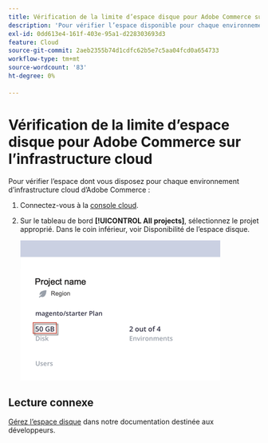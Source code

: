 ```yaml
---
title: Vérification de la limite d’espace disque pour Adobe Commerce sur l’infrastructure cloud
description: 'Pour vérifier l’espace disponible pour chaque environnement d’infrastructure de cloud d’Adobe Commerce :'
exl-id: 0dd613e4-161f-403e-95a1-d228303693d3
feature: Cloud
source-git-commit: 2aeb2355b74d1cdfc62b5e7c5aa04fcd0a654733
workflow-type: tm+mt
source-wordcount: '83'
ht-degree: 0%

---
```


# Vérification de la limite d’espace disque pour Adobe Commerce sur l’infrastructure cloud

Pour vérifier l’espace dont vous disposez pour chaque environnement d’infrastructure cloud d’Adobe Commerce :

1. Connectez-vous à la [console cloud](https://console.adobecommerce.com).
1. Sur le tableau de bord **[!UICONTROL All projects]**, sélectionnez le projet approprié. Dans le coin inférieur, voir Disponibilité de l’espace disque.

   ![project_space.png](/help/how-to/general/assets/project_space.png)

## Lecture connexe

[Gérez l’espace disque](https://experienceleague.adobe.com/en/docs/commerce-cloud-service/user-guide/develop/storage/manage-disk-space) dans notre documentation destinée aux développeurs.
